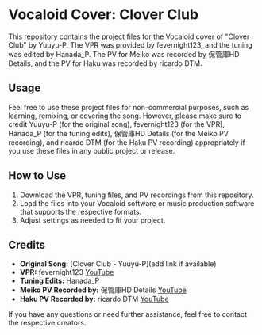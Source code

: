 # Vocaloid Cover: Clover Club

This repository contains the project files for the Vocaloid cover of "Clover Club" by Yuuyu-P. The VPR was provided by fevernight123, and the tuning was edited by Hanada_P. The PV for Meiko was recorded by 保管庫HD Details, and the PV for Haku was recorded by ricardo DTM.

## Usage

Feel free to use these project files for non-commercial purposes, such as learning, remixing, or covering the song. However, please make sure to credit Yuuyu-P (for the original song), fevernight123 (for the VPR), Hanada_P (for the tuning edits), 保管庫HD Details (for the Meiko PV recording), and ricardo DTM (for the Haku PV recording) appropriately if you use these files in any public project or release.

## How to Use

1. Download the VPR, tuning files, and PV recordings from this repository.
2. Load the files into your Vocaloid software or music production software that supports the respective formats.
3. Adjust settings as needed to fit your project.

## Credits

- **Original Song:** [Clover Club - Yuuyu-P](add link if available)
- **VPR:** fevernight123 [YouTube](https://www.youtube.com/watch?v=foeM-01WStg)
- **Tuning Edits:** Hanada_P
- **Meiko PV Recorded by:** 保管庫HD Details [YouTube](https://www.youtube.com/watch?v=GxMidLc7wYw)
- **Haku PV Recorded by:** ricardo DTM [YouTube](https://www.youtube.com/watch?v=cnf4xJ8Ceok&t=114s)

If you have any questions or need further assistance, feel free to contact the respective creators.
